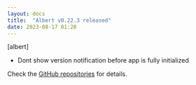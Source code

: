 ```yaml
---
layout: docs
title:  "Albert v0.22.3 released"
date: 2023-08-17 01:20
---
```


[albert]
* Dont show version notification before app is fully initialized

Check the [GitHub repositories](https://github.com/albertlauncher/albert/commits/v0.22.3) for details.
